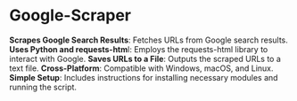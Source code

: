 # Google-Scraper
**Scrapes Google Search Results**: Fetches URLs from Google search results.
**Uses Python and requests-htm**l: Employs the requests-html library to interact with Google.
**Saves URLs to a File**: Outputs the scraped URLs to a text file.
**Cross-Platform**: Compatible with Windows, macOS, and Linux.
**Simple Setup**: Includes instructions for installing necessary modules and running the script.
